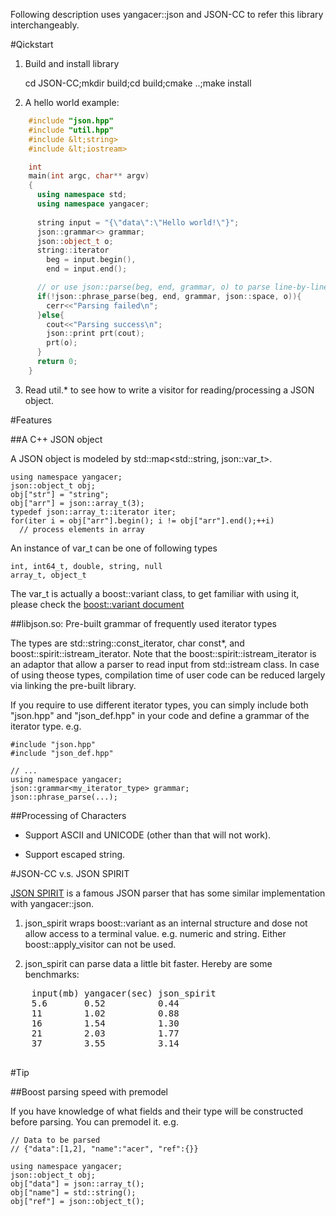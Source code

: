 <link href="markdown.css" rel="stylesheet" type="text/css"><link/>

Following description uses yangacer::json and JSON-CC to refer this library
interchangeably.

#Qickstart

1. Build and install library <p/>

    cd JSON-CC;mkdir build;cd build;cmake ..;make install

2. A hello world example:

```C++
    #include "json.hpp"
    #include "util.hpp"
    #include &lt;string>
    #include &lt;iostream>

    int 
    main(int argc, char** argv)
    {
      using namespace std;
      using namespace yangacer;
      
      string input = "{\"data\":\"Hello world!\"}";
      json::grammar<> grammar; 
      json::object_t o;
      string::iterator 
        beg = input.begin(),
        end = input.end();

      // or use json::parse(beg, end, grammar, o) to parse line-by-line
      if(!json::phrase_parse(beg, end, grammar, json::space, o)){ 
        cerr<<"Parsing failed\n";
      }else{
        cout<<"Parsing success\n";
        json::print prt(cout);
        prt(o);
      }
      return 0;
    }    
```
3. Read util.\* to see how to write a visitor for reading/processing a JSON
   object.

#Features

##A C++ JSON object 

A JSON object is modeled by std::map&lt;std::string, json::var\_t&gt;. 

    using namespace yangacer;
    json::object_t obj;
    obj["str"] = "string"; 
    obj["arr"] = json::array_t(3);
    typedef json::array_t::iterator iter;
    for(iter i = obj["arr"].begin(); i != obj["arr"].end();++i)
      // process elements in array

An instance of var\_t can be one of following types

    int, int64_t, double, string, null
    array_t, object_t

The var\_t is actually a boost::variant class, to get familiar with using it,
please check the [boost::variant
document](http://www.boost.org/doc/libs/1_49_0/doc/html/variant/tutorial.html)

##libjson.so: Pre-built grammar of frequently used iterator types

The types are std::string::const\_iterator, char const\*, and boost::spirit::istream\_iterator.
Note that the boost::spirit::istream\_iterator is an adaptor that allow a parser to
read input from std::istream class. In case of using theose types, compilation time of user code can be
reduced largely via linking the pre-built library.

If you require to use different iterator types, you can simply include both
"json.hpp" and "json\_def.hpp" in your code and define a grammar of the
iterator type. e.g.

    #include "json.hpp"
    #include "json_def.hpp"

    // ...
    using namespace yangacer;
    json::grammar<my_iterator_type> grammar;
    json::phrase_parse(...);

##Processing of Characters 
  
  - Support ASCII and UNICODE (other than that will not work). 

  - Support escaped string.

#JSON-CC v.s. JSON SPIRIT

[JSON SPIRIT](http://www.codeproject.com/Articles/20027/JSON-Spirit-A-C-JSON-Parser-Generator-Implemented) 
is a famous JSON parser that has some similar implementation with
yangacer::json.

1. json\_spirit wraps boost::variant as an internal structure and dose not
   allow access to a terminal value. e.g. numeric and string. Either
   boost::apply\_visitor can not be used.

2. json\_spirit can parse data a little bit faster. Hereby are some
   benchmarks:
  
  <pre>
    input(mb) yangacer(sec) json_spirit
    5.6       0.52          0.44
    11        1.02          0.88
    16        1.54          1.30
    21        2.03          1.77
    37        3.55          3.14
  </pre>

#Tip

##Boost parsing speed with premodel

  If you have knowledge of what fields and their type will be constructed
  before parsing. You can premodel it. e.g.

    // Data to be parsed
    // {"data":[1,2], "name":"acer", "ref":{}}

    using namespace yangacer;
    json::object_t obj;
    obj["data"] = json::array_t();
    obj["name"] = std::string();
    obj["ref"] = json::object_t();

